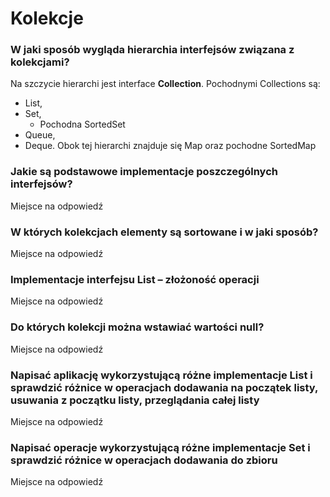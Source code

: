 # Kolekcje

### W jaki sposób wygląda hierarchia interfejsów związana z kolekcjami?

Na szczycie hierarchi jest interface **Collection**.
Pochodnymi Collections są: 
* List, 
* Set, 
    *  Pochodna SortedSet
* Queue, 
* Deque.
Obok tej hierarchi znajduje się Map oraz pochodne SortedMap

### Jakie są podstawowe implementacje poszczególnych interfejsów?

Miejsce na odpowiedź

### W których kolekcjach elementy są sortowane i w jaki sposób?

Miejsce na odpowiedź

### Implementacje interfejsu List – złożoność operacji

Miejsce na odpowiedź

### Do których kolekcji można wstawiać wartości null?

Miejsce na odpowiedź

### Napisać aplikację wykorzystującą różne implementacje List i sprawdzić różnice w operacjach dodawania na początek listy, usuwania z początku listy, przeglądania całej listy

Miejsce na odpowiedź

### Napisać operacje wykorzystującą różne implementacje Set i sprawdzić różnice w operacjach dodawania do zbioru

Miejsce na odpowiedź
